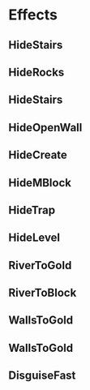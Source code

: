 # Effects

## HideStairs

## HideRocks

## HideStairs

## HideOpenWall

## HideCreate

## HideMBlock

## HideTrap

## HideLevel

## RiverToGold

## RiverToBlock

## WallsToGold

## WallsToGold

## DisguiseFast
